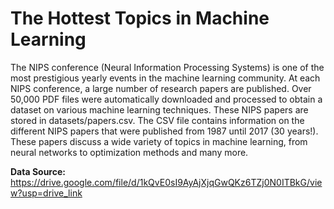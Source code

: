 # The Hottest Topics in Machine Learning

The NIPS conference (Neural Information Processing Systems) is one of the most prestigious yearly events in the machine learning community. At each NIPS conference, a large number of research papers are published. Over 50,000 PDF files were automatically downloaded and processed to obtain a dataset on various machine learning techniques. These NIPS papers are stored in datasets/papers.csv. The CSV file contains information on the different NIPS papers that were published from 1987 until 2017 (30 years!). These papers discuss a wide variety of topics in machine learning, from neural networks to optimization methods and many more.

**Data Source:** https://drive.google.com/file/d/1kQvE0sI9AyAjXjqGwQKz6TZj0N0ITBkG/view?usp=drive_link
